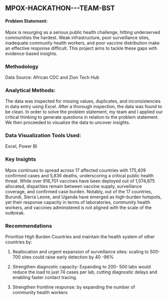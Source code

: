 ## MPOX-HACKATHON---TEAM-BST
 
 #### Problem Statement: 
 Mpox is resurging as a serious public health challenge, hitting underserved communities the hardest. Weak infrastructure, poor surveillance sites, inadequate community health workers, and poor vaccine distribution make an effective response difficult. This project aims to tackle these gaps with evidence-based insights.

 


### Methodology

Data Source: African CDC and Zion Tech Hub



### Analytical Methods: 
The data was inspected for missing values, duplicates, and inconsistencies in data entry using Excel. After a thorough inspection, the data was found to be clean. In order to solve the problem statement, my team and I applied our critical thinking to generate questions in relation to the problem statement. We then proceeded to visualize the data to uncover insights. 



### Data Visualization Tools Used: 
Excel, Power BI



### Key Insights

Mpox continues to spread across 17 affected countries with 175,409 confirmed cases and 5,836 deaths, underscoring a critical public health threat. While over 916,701 vaccines have been deployed out of 1,074,875 allocated, disparities remain between vaccine supply, surveillance coverage, and confirmed case burden. Notably, out of the 17 countries, Burundi, Sierra Leone, and Uganda have emerged as high-burden hotspots, yet their response capacity in terms of laboratories, community health workers, and vaccines administered is not aligned with the scale of the outbreak.



### Recommendations

Prioritize High Burden Countries and maintain the health system of other countries by:

1) Reallocation and urgent expansion of surveillance sites: scaling to 500-700 sites could raise early detection by 40 -96%

2) Strengthen diagnostic capacity: Expanding to 200- 500 labs would reduce the load to just 74 cases per lab, cutting diagnostic delays and enabling faster contact tracing.

3) Strengthen frontline response: by expanding the number of community health workers
